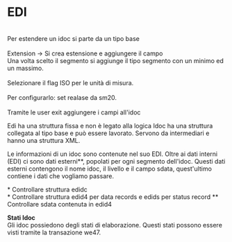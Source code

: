 <h1>EDI</h1>

<br>
Per estendere un idoc si parte da un tipo base 
<br><br>
Extension -> Si crea estensione e aggiungere il campo<br>
Una volta scelto il segmento si aggiunge il tipo segmento con un minimo ed un massimo.
<br>
<br>
Selezionare il flag ISO per le unità di misura.
<br>
<br>
Per configurarlo: set realase da sm20.
<br>
<br>
Tramite le user exit aggiungere i campi all'idoc



Edi ha una struttura fissa e non è legato alla logica
Idoc ha una struttura collegata al tipo base e può essere lavorato. Servono da intermediari e hanno una struttura XML. 

Le informazioni di un idoc sono contenute nel suo EDI.
Oltre ai dati interni (EDI) ci sono dati esterni**, popolati per ogni segmento dell'idoc. Questi dati esterni contengono il nome idoc, il livello e il campo sdata, quest'ultimo contiene i dati che vogliamo passare.

\* Controllare struttura edidc <br>
\* Controllare struttura edid4 per data records e edids per status record
\** Controllare sdata contenuta in edid4

<b>Stati Idoc</b>
<br>
Gli idoc possiedono degli stati di elaborazione. Questi stati possono essere visti tramite la transazione we47.


